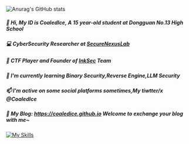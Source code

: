 
![Anurag's GitHub stats](https://github-readme-stats.vercel.app/api?username=r1ng-0&show_icons=true)

##### 👋 Hi, My ID is CoaledIce, A 15 year-old student at Dongguan No.13 High School 
##### 💻 CyberSecurity Researcher at [SecureNexusLab](https://securenexuslab.github.io)
##### 🚩 CTF Player and Founder of [InkSec](https://github.com/InkSecurity) Team
##### 🌱 I'm currently learning Binary Security,Reverse Engine,LLM Security
##### 📫 I'm active on some social platforms sometimes,My tiwtter/x @CoaledIce
##### 👋 My Blog: https://coaledice.github.io Welcome to exchange your blog with me~

[![My Skills](https://skillicons.dev/icons?i=html,python,c,cpp,js,linux,debian,kali,django,docker,github,idea,pycharm,sublime,vscode,npm,php,ps,linkedin,twitter)](https://skillicons.dev)

